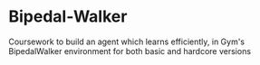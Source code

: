 # Bipedal-Walker
Coursework to build an agent which learns efficiently, in Gym's BipedalWalker environment for both basic and hardcore versions
